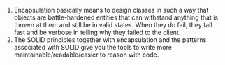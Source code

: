 1. Encapsulation basically means to design classes in such a way that objects are battle-hardened entities that can withstand anything that is thrown at them and still be in valid states. When they do fail, they fail fast and be verbose in telling why they failed to the client.
2. The SOLID principles together with encapsulation and the patterns associated with SOLID give you the tools to write more maintainable/readable/easier to reason with code.